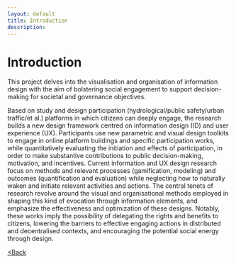 ```yaml
---
layout: default
title: Introduction
description: 
---
```


# Introduction

This project delves into the visualisation and organisation of information design with the aim of bolstering social engagement to support decision-making for societal and governance objectives.

Based on study and design participation (hydrological/public safety/urban traffic/et al.) platforms in which citizens can deeply engage, the research builds a new design framework centred on information design (ID) and user experience (UX). Participants use new parametric and visual design toolkits to engage in online platform buildings and specific participation works, while quantitatively evaluating the initiation and effects of participation, in order to make substantive contributions to public decision-making, motivation, and incentives. Current information and UX design research focus on methods and relevant processes (gamification, modeling) and outcomes (quantification and evaluation) while neglecting how to naturally waken and initiate relevant activities and actions. The central tenets of research revolve around the visual and organisational methods employed in shaping this kind of evocation through information elements, and emphasize the effectiveness and optimization of these designs. Notably, these works imply the possibility of delegating the rights and benefits to citizens, lowering the barriers to effective engaging actions in distributed and decentralised contexts, and encouraging the potential social energy through design.



[<Back](./)
